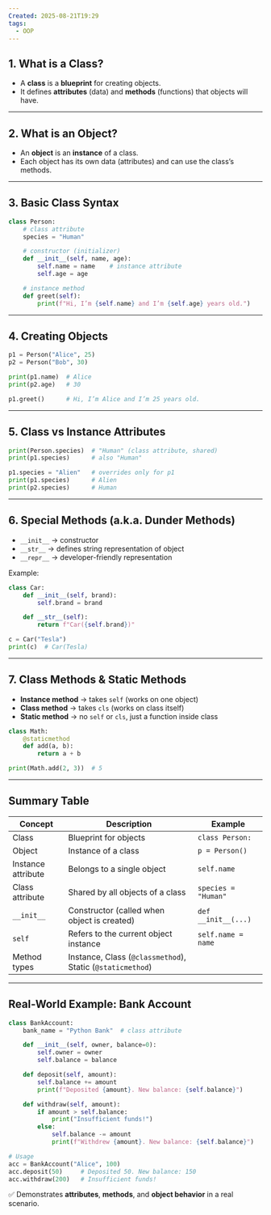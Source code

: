 ```yaml
---
Created: 2025-08-21T19:29
tags:
  - OOP
---
```

## 1. What is a Class?

- A **class** is a **blueprint** for creating objects.
- It defines **attributes** (data) and **methods** (functions) that objects will have.

---

## 2. What is an Object?

- An **object** is an **instance** of a class.
- Each object has its own data (attributes) and can use the class’s methods.

---

## 3. Basic Class Syntax

```Python
class Person:
    # class attribute
    species = "Human"

    # constructor (initializer)
    def __init__(self, name, age):
        self.name = name    # instance attribute
        self.age = age

    # instance method
    def greet(self):
        print(f"Hi, I’m {self.name} and I’m {self.age} years old.")
```

---

## 4. Creating Objects

```Python
p1 = Person("Alice", 25)
p2 = Person("Bob", 30)

print(p1.name)  # Alice
print(p2.age)   # 30

p1.greet()      # Hi, I’m Alice and I’m 25 years old.
```

---

## 5. Class vs Instance Attributes

```Python
print(Person.species)  # "Human" (class attribute, shared)
print(p1.species)      # also "Human"

p1.species = "Alien"   # overrides only for p1
print(p1.species)      # Alien
print(p2.species)      # Human
```

---

## 6. Special Methods (a.k.a. Dunder Methods)

- `__init__` → constructor
- `__str__` → defines string representation of object
- `__repr__` → developer-friendly representation

Example:

```Python
class Car:
    def __init__(self, brand):
        self.brand = brand

    def __str__(self):
        return f"Car({self.brand})"

c = Car("Tesla")
print(c)  # Car(Tesla)
```

---

## 7. Class Methods & Static Methods

- **Instance method** → takes `self` (works on one object)
- **Class method** → takes `cls` (works on class itself)
- **Static method** → no `self` or `cls`, just a function inside class

```Python
class Math:
    @staticmethod
    def add(a, b):
        return a + b

print(Math.add(2, 3))  # 5
```

---

## Summary Table

|Concept|Description|Example|
|---|---|---|
|Class|Blueprint for objects|`class Person:`|
|Object|Instance of a class|`p = Person()`|
|Instance attribute|Belongs to a single object|`self.name`|
|Class attribute|Shared by all objects of a class|`species = "Human"`|
|`__init__`|Constructor (called when object is created)|`def __init__(...)`|
|`self`|Refers to the current object instance|`self.name = name`|
|Method types|Instance, Class (`@classmethod`), Static (`@staticmethod`)||

---

## Real-World Example: Bank Account

```Python
class BankAccount:
    bank_name = "Python Bank"  # class attribute

    def __init__(self, owner, balance=0):
        self.owner = owner
        self.balance = balance

    def deposit(self, amount):
        self.balance += amount
        print(f"Deposited {amount}. New balance: {self.balance}")

    def withdraw(self, amount):
        if amount > self.balance:
            print("Insufficient funds!")
        else:
            self.balance -= amount
            print(f"Withdrew {amount}. New balance: {self.balance}")

# Usage
acc = BankAccount("Alice", 100)
acc.deposit(50)     # Deposited 50. New balance: 150
acc.withdraw(200)   # Insufficient funds!
```

✅ Demonstrates **attributes**, **methods**, and **object behavior** in a real scenario.